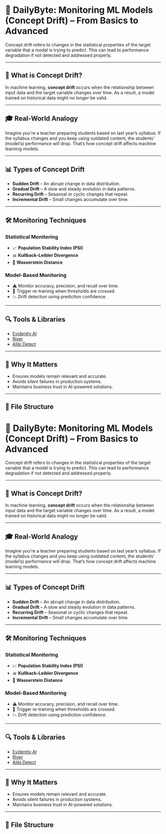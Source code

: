 # 🎯 DailyByte: Monitoring ML Models (Concept Drift) – From Basics to Advanced

Concept drift refers to changes in the statistical properties of the target variable that a model is trying to predict. This can lead to performance degradation if not detected and addressed properly.

---

## 📌 What is Concept Drift?

In machine learning, **concept drift** occurs when the relationship between input data and the target variable changes over time. As a result, a model trained on historical data might no longer be valid.

---

## 🎓 Real-World Analogy

Imagine you're a teacher preparing students based on last year’s syllabus. If the syllabus changes and you keep using outdated content, the students' (model’s) performance will drop. That’s how concept drift affects machine learning models.

---

## 📊 Types of Concept Drift

- **Sudden Drift** – An abrupt change in data distribution.
- **Gradual Drift** – A slow and steady evolution in data patterns.
- **Recurring Drift** – Seasonal or cyclic changes that repeat.
- **Incremental Drift** – Small changes accumulate over time.

---

## 🛠️ Monitoring Techniques

### Statistical Monitoring

- 📈 **Population Stability Index (PSI)**
- 📊 **Kullback–Leibler Divergence**
- 🧮 **Wasserstein Distance**

### Model-Based Monitoring

- ⚠️ Monitor accuracy, precision, and recall over time.
- 🔁 Trigger re-training when thresholds are crossed.
- 📉 Drift detection using prediction confidence.

---

## 🔍 Tools & Libraries

- [Evidently AI](https://github.com/evidentlyai/evidently)
- [River](https://riverml.xyz/)
- [Alibi Detect](https://github.com/SeldonIO/alibi-detect)

---

## 🧠 Why It Matters

- Ensures models remain relevant and accurate.
- Avoids silent failures in production systems.
- Maintains business trust in AI-powered solutions.

---

## 📁 File Structure

# 🎯 DailyByte: Monitoring ML Models (Concept Drift) – From Basics to Advanced

Concept drift refers to changes in the statistical properties of the target variable that a model is trying to predict. This can lead to performance degradation if not detected and addressed properly.

---

## 📌 What is Concept Drift?

In machine learning, **concept drift** occurs when the relationship between input data and the target variable changes over time. As a result, a model trained on historical data might no longer be valid.

---

## 🎓 Real-World Analogy

Imagine you're a teacher preparing students based on last year’s syllabus. If the syllabus changes and you keep using outdated content, the students' (model’s) performance will drop. That’s how concept drift affects machine learning models.

---

## 📊 Types of Concept Drift

- **Sudden Drift** – An abrupt change in data distribution.
- **Gradual Drift** – A slow and steady evolution in data patterns.
- **Recurring Drift** – Seasonal or cyclic changes that repeat.
- **Incremental Drift** – Small changes accumulate over time.

---

## 🛠️ Monitoring Techniques

### Statistical Monitoring

- 📈 **Population Stability Index (PSI)**
- 📊 **Kullback–Leibler Divergence**
- 🧮 **Wasserstein Distance**

### Model-Based Monitoring

- ⚠️ Monitor accuracy, precision, and recall over time.
- 🔁 Trigger re-training when thresholds are crossed.
- 📉 Drift detection using prediction confidence.

---

## 🔍 Tools & Libraries

- [Evidently AI](https://github.com/evidentlyai/evidently)
- [River](https://riverml.xyz/)
- [Alibi Detect](https://github.com/SeldonIO/alibi-detect)

---

## 🧠 Why It Matters

- Ensures models remain relevant and accurate.
- Avoids silent failures in production systems.
- Maintains business trust in AI-powered solutions.

---

## 📁 File Structure

